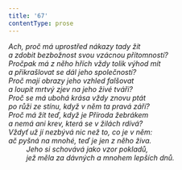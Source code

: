 ```yaml
---
title: '67'
contentType: prose
---
```


_Ach, proč má uprostřed nákazy tady žít  
a zdobit bezbožnost svou vzácnou přítomností?  
Pročpak má z něho hřích vždy tolik výhod mít  
a přikrašlovat se dál jeho společností?  
Proč mají obrazy jeho vzhled falšovat  
a loupit mrtvý zjev na jeho živé tváři?  
Proč se má ubohá krása vždy znovu ptát  
po růži ze stínu, když v něm ta pravá září?  
Proč má žít teď, když je Příroda žebrákem  
a nemá ani krev, která se v žilách rdívá?  
Vždyť už jí nezbývá nic než to, co je v něm:  
ač pyšná na mnohé, teď je jen z něho živa.  
         Jeho si schovává jako vzor pokladů,  
         jež měla za dávných a mnohem lepších dnů._
